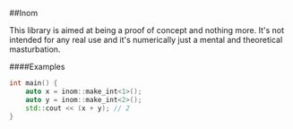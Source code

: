 ##Inom

This library is aimed at being a proof of concept and nothing more. It's not intended for any real use and it's numerically just a mental and theoretical masturbation.

####Examples

```c++
int main() {
    auto x = inom::make_int<1>();
    auto y = inom::make_int<2>();
    std::cout << (x + y); // 2
}
```
